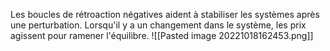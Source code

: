 Les boucles de rétroaction négatives aident à stabiliser les systèmes après une perturbation. Lorsqu'il y a un changement dans le système, les prix agissent pour ramener l'équilibre.
![[Pasted image 20221018162453.png]]